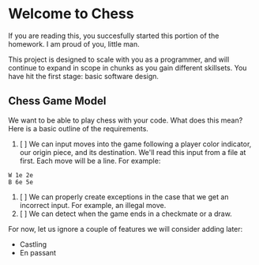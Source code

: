 # Welcome to Chess

If you are reading this, you succesfully started this portion of the homework. I am proud of you, little man.

This project is designed to scale with you as a programmer, and will continue to expand in scope in chunks as you gain different skillsets. You have hit the first stage: basic software design.

## Chess Game Model
We want to be able to play chess with your code. What does this mean? Here is a basic outline of the requirements.

1. [ ] We can input moves into the game following a player color indicator, our origin piece, and its destination. We'll read this input from a file at first. Each move will be a line. For example:
```
W 1e 2e
B 6e 5e
```
1. [ ] We can properly create exceptions in the case that we get an incorrect input. For example, an illegal move.
2. [ ] We can detect when the game ends in a checkmate or a draw.

For now, let us ignore a couple of features we will consider adding later:
- Castling
- En passant 